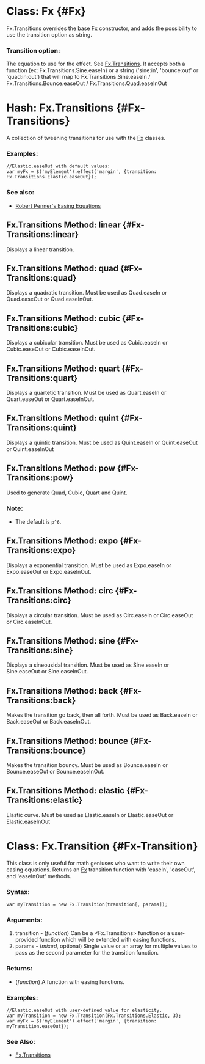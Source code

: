 Class: Fx {#Fx}
===============

Fx.Transitions overrides the base [Fx][] constructor, and adds the possibility to use the transition option as string.

### Transition option:

The equation to use for the effect. See [Fx.Transitions][]. It accepts both a function (ex: Fx.Transitions.Sine.easeIn) or a string ('sine:in', 'bounce:out' or 'quad:in:out') that will map to Fx.Transitions.Sine.easeIn / Fx.Transitions.Bounce.easeOut / Fx.Transitions.Quad.easeInOut


Hash: Fx.Transitions {#Fx-Transitions}
======================================

A collection of tweening transitions for use with the [Fx][] classes.

### Examples:

	//Elastic.easeOut with default values:
	var myFx = $('myElement').effect('margin', {transition: Fx.Transitions.Elastic.easeOut});

### See also:

- [Robert Penner's Easing Equations](http://www.robertpenner.com/easing/)



Fx.Transitions Method: linear {#Fx-Transitions:linear}
------------------------------------------------------

Displays a linear transition.

Fx.Transitions Method: quad {#Fx-Transitions:quad}
--------------------------------------------------

Displays a quadratic transition. Must be used as Quad.easeIn or Quad.easeOut or Quad.easeInOut.

Fx.Transitions Method: cubic {#Fx-Transitions:cubic}
----------------------------------------------------

Displays a cubicular transition. Must be used as Cubic.easeIn or Cubic.easeOut or Cubic.easeInOut.


Fx.Transitions Method: quart {#Fx-Transitions:quart}
----------------------------------------------------

Displays a quartetic transition. Must be used as Quart.easeIn or Quart.easeOut or Quart.easeInOut.

Fx.Transitions Method: quint {#Fx-Transitions:quint}
----------------------------------------------------

Displays a quintic transition. Must be used as Quint.easeIn or Quint.easeOut or Quint.easeInOut

Fx.Transitions Method: pow {#Fx-Transitions:pow}
------------------------------------------------

Used to generate Quad, Cubic, Quart and Quint.

### Note:

- The default is `p^6`.

Fx.Transitions Method: expo {#Fx-Transitions:expo}
--------------------------------------------------

Displays a exponential transition. Must be used as Expo.easeIn or Expo.easeOut or Expo.easeInOut.



Fx.Transitions Method: circ {#Fx-Transitions:circ}
--------------------------------------------------

Displays a circular transition. Must be used as Circ.easeIn or Circ.easeOut or Circ.easeInOut.



Fx.Transitions Method: sine {#Fx-Transitions:sine}
--------------------------------------------------

Displays a sineousidal transition. Must be used as Sine.easeIn or Sine.easeOut or Sine.easeInOut.



Fx.Transitions Method: back {#Fx-Transitions:back}
--------------------------------------------------

Makes the transition go back, then all forth. Must be used as Back.easeIn or Back.easeOut or Back.easeInOut.



Fx.Transitions Method: bounce {#Fx-Transitions:bounce}
------------------------------------------------------

Makes the transition bouncy. Must be used as Bounce.easeIn or Bounce.easeOut or Bounce.easeInOut.



Fx.Transitions Method: elastic {#Fx-Transitions:elastic}
--------------------------------------------------------

Elastic curve. Must be used as Elastic.easeIn or Elastic.easeOut or Elastic.easeInOut



Class: Fx.Transition {#Fx-Transition}
=====================================

This class is only useful for math geniuses who want to write their own easing equations.
Returns an [Fx][] transition function with 'easeIn', 'easeOut', and 'easeInOut' methods.

### Syntax:

	var myTransition = new Fx.Transition(transition[, params]);

### Arguments:

1. transition - (*function*) Can be a <Fx.Transitions> function or a user-provided function which will be extended with easing functions.
2. params     - (*mixed*, optional) Single value or an array for multiple values to pass as the second parameter for the transition function.

### Returns:

* (*function*) A function with easing functions.

### Examples:

	//Elastic.easeOut with user-defined value for elasticity.
	var myTransition = new Fx.Transition(Fx.Transitions.Elastic, 3);
	var myFx = $('myElement').effect('margin', {transition: myTransition.easeOut});

### See Also:

- [Fx.Transitions][]


[Fx]: /Fx/Fx
[Fx.Transitions]: #Fx-Transitions
[Element.effect]: /Element/#Element:effect
[Linear]: ../Docs/assets/images/Linear.png
[Quad]: ../Docs/assets/images/Quad.png
[Cubic]: ../Docs/assets/images/Cubic.png
[Quart]: ../Docs/assets/images/Quart.png
[Quint]: ../Docs/assets/images/Quint.png
[Expo]: ../Docs/assets/images/Expo.png
[Circ]: ../Docs/assets/images/Circ.png
[Sine]: ../Docs/assets/images/Sine.png
[Back]: ../Docs/assets/images/Back.png
[Bounce]: ../Docs/assets/images/Bounce.png
[Elastic]: ../Docs/assets/images/Elastic.png